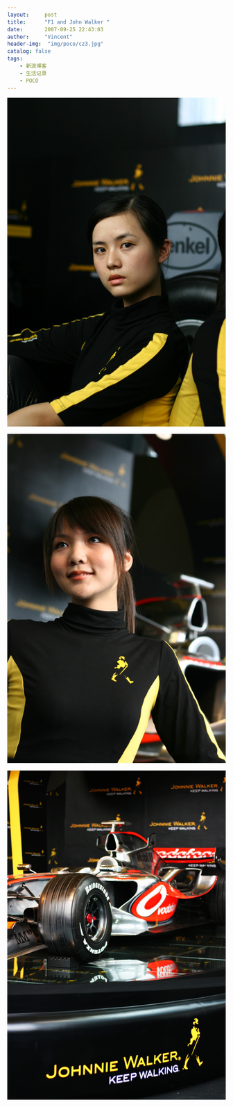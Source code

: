 ```yaml
---
layout:     post
title:      "F1 and John Walker "
date:       2007-09-25 22:43:03
author:     "Vincent"
header-img:  "img/poco/cz3.jpg"
catalog: false
tags:
    - 新浪博客
    - 生活记录
    - POCO
---
```



![](/img/poco/cz1.jpg)

![](/img/poco/cz2.jpg)

![](/img/poco/cz3.jpg)




